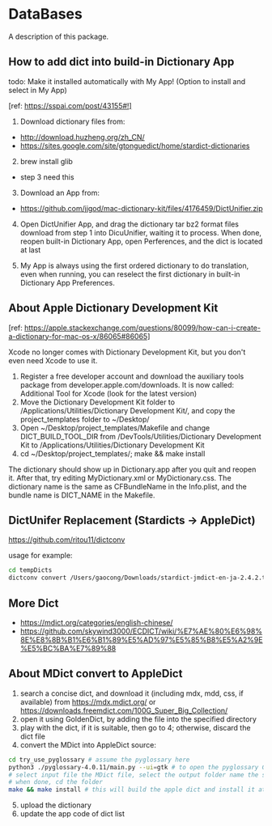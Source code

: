 # DataBases

A description of this package.

## How to add dict into build-in Dictionary App

todo: Make it installed automatically with My App! (Option to install and select in My App)

[ref: https://sspai.com/post/43155#!]

1. Download dictionary files from:

* http://download.huzheng.org/zh_CN/
* https://sites.google.com/site/gtonguedict/home/stardict-dictionaries

2. brew install glib

* step 3 need this

3. Download an App from:
* https://github.com/jjgod/mac-dictionary-kit/files/4176459/DictUnifier.zip

4. Open DictUnifier App, and drag the dictionary tar bz2 format files download from step 1 into DicuUnifier, waiting it to process. When done, reopen built-in Dictionary App, open Perferences, and the dict is located at last

5. My App is always using the first ordered dictionary to do translation, even when running, you can reselect the first dictionary in built-in Dictionary App Preferences.

## About Apple Dictionary Development Kit

[ref: https://apple.stackexchange.com/questions/80099/how-can-i-create-a-dictionary-for-mac-os-x/86065#86065]

Xcode no longer comes with Dictionary Development Kit, but you don't even need Xcode to use it.
1. Register a free developer account and download the auxiliary tools package from developer.apple.com/downloads. It is now called: Additional Tool for Xcode (look for the latest version)
2. Move the Dictionary Development Kit folder to /Applications/Utilities/Dictionary Development Kit/, and copy the project_templates folder to ~/Desktop/
3. Open ~/Desktop/project_templates/Makefile and change DICT_BUILD_TOOL_DIR from /DevTools/Utilities/Dictionary Development Kit to /Applications/Utilities/Dictionary Development Kit
4. cd ~/Desktop/project_templates/; make && make install

The dictionary should show up in Dictionary.app after you quit and reopen it. After that, try editing MyDictionary.xml or MyDictionary.css. The dictionary name is the same as CFBundleName in the Info.plist, and the bundle name is DICT_NAME in the Makefile.

## DictUnifer Replacement (Stardicts -> AppleDict)
https://github.com/ritou11/dictconv

usage for example: 
```sh
cd tempDicts
dictconv convert /Users/gaocong/Downloads/stardict-jmdict-en-ja-2.4.2.tar.bz2 .
```

## More Dict
* https://mdict.org/categories/english-chinese/
* https://github.com/skywind3000/ECDICT/wiki/%E7%AE%80%E6%98%8E%E8%8B%B1%E6%B1%89%E5%AD%97%E5%85%B8%E5%A2%9E%E5%BC%BA%E7%89%88

## About MDict convert to AppleDict
1. search a concise dict, and download it (including mdx, mdd, css, if available) from https://mdx.mdict.org/ or https://downloads.freemdict.com/100G_Super_Big_Collection/
2. open it using GoldenDict, by adding the file into the specified directory
3. play with the dict, if it is suitable, then go to 4; otherwise, discard the dict file
4. convert the MDict into AppleDict source:
```sh
cd try_use_pyglossary # assume the pyglossary here
python3 ./pyglossary-4.0.11/main.py --ui=gtk # to open the pyglossary GUI
# select input file the MDict file, select the output folder name the same, without .mdx.
# when done, cd the folder
make && make install # this will build the apple dict and install it at ~/Library/Dictionaries
```
5. upload the dictionary
6. update the app code of dict list